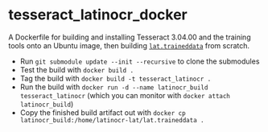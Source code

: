 tesseract_latinocr_docker
=========================

A Dockerfile for building and installing Tesseract 3.04.00 and the training tools onto an Ubuntu image, then building [`lat.traineddata`](http://ryanfb.github.io/latinocr/) from scratch.

* Run `git submodule update --init --recursive` to clone the submodules
* Test the build with `docker build .`
* Tag the build with `docker build -t tesseract_latinocr .`
* Run the build with `docker run -d --name latinocr_build tesseract_latinocr` (which you can monitor with `docker attach latinocr_build`)
* Copy the finished build artifact out with `docker cp latinocr_build:/home/latinocr-lat/lat.traineddata .`
